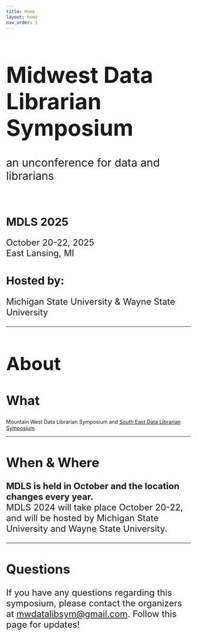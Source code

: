 ```yaml
---
title: Home
layout: home
nav_order: 1
---
```

<h1 style="font-size:60px;"><strong>Midwest Data Librarian Symposium</strong></h1>
<p style="font-size:30px;">an unconference for data and librarians</p>
<br>
<h2 style="font-size:30px;"><strong>MDLS 2025</strong></h2>
<p style="font-size:24px;">October 20-22, 2025 <br>
East Lansing, MI</p>

<h2 style="font-size:30px;">Hosted by:</h2> 
<p style="font-size:24px;">Michigan State University & Wayne State University</p>
<hr>
<h1 style="font-size:50px">About</h1>
<h2 style="font-size:35px">What</h2>
<p style="font-size:24px>The Midwest Data Librarian Symposium (MDLS) is intended to enable Midwestern librarians who work with research data management issues the chance to network; however, it is open to all who wish to attend, including future “data librarians” and those situated outside the Midwest.
<br>
MDLS’s goal of providing low-cost networking and educational opportunities has inspired two “sister events” in 2018: <a href="https://mountainwestdls.github.io/">Mountain West Data Librarian Symposium</a> and <a href="https://se-datalibrarian.github.io/">South East Data Librarian Symposium</a>.</p>
<hr>
<h2 style="font-size:35px">When & Where</h2>
<p style="font-size:24px"><strong>MDLS is held in October and the location changes every year.</strong>
<br>
MDLS 2024 will take place October 20-22, and will be hosted by Michigan State University and Wayne State University.</p>
<hr>
<h2 style="font-size:35px">Questions</h2>
<p style="font-size:24px">If you have any questions regarding this symposium, please contact the organizers at <a href="mailto:mwdatalibsym@gmail.com">mwdatalibsym@gmail.com</a>. Follow this page for updates!</p>


